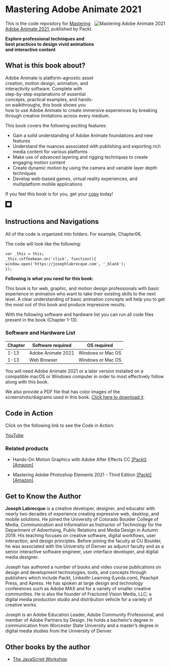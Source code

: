 # Mastering Adobe Animate 2021

<a href="https://www.packtpub.com/product/mastering-adobe-animate-2021/9781801074162?utm_source=github&utm_medium=repository&utm_campaign=9781801074162"><img src="https://static.packt-cdn.com/products/9781801074162/cover/smaller" alt="Mastering Adobe Animate 2021" height="256px" align="right"></a>

This is the code repository for [Mastering Adobe Animate 2021](https://www.packtpub.com/product/mastering-adobe-animate-2021/9781801074162?utm_source=github&utm_medium=repository&utm_campaign=9781801074162), published by Packt.

**Explore professional techniques and best practices to design vivid animations and interactive content**

## What is this book about?
Adobe Animate is platform-agnostic asset creation, motion design, animation, and interactivity software. Complete with step-by-step explanations of essential concepts, practical examples, and hands-on walkthroughs, this book shows you how to use Adobe Animate to create immersive experiences by breaking through creative limitations across every medium.

This book covers the following exciting features: 
* Gain a solid understanding of Adobe Animate foundations and new features
* Understand the nuances associated with publishing and exporting rich media content for various platforms
* Make use of advanced layering and rigging techniques to create engaging motion content
* Create dynamic motion by using the camera and variable layer depth techniques
* Develop web-based games, virtual reality experiences, and multiplatform mobile applications

If you feel this book is for you, get your [copy](https://www.amazon.com/dp/180107416X) today!

<a href="https://www.packtpub.com/?utm_source=github&utm_medium=banner&utm_campaign=GitHubBanner"><img src="https://raw.githubusercontent.com/PacktPublishing/GitHub/master/GitHub.png" 
alt="https://www.packtpub.com/" border="5" /></a>


## Instructions and Navigations
All of the code is organized into folders. For example, Chapter06.

The code will look like the following:
```
var _this = this;
_this.coffeebean.on('click', function(){
window.open('https://josephlabrecque.com', '_blank');
});
```

**Following is what you need for this book:**

This book is for web, graphic, and motion design professionals with basic experience in animation who want to take their existing skills to the next level. A clear understanding of basic animation concepts will help you to get the most out of this book and produce impressive results.

With the following software and hardware list you can run all code files present in the book (Chapter 1-13).

### Software and Hardware List

| Chapter  | Software required                   | OS required                        |
| -------- | ------------------------------------| -----------------------------------|
| 1-13     | Adobe Animate 2021                  | Windows or Mac OS                  |
| 1-13     | Web Browser                         | Windows or Mac OS                  |

You will need Adobe Animate 2021 or a later version installed on a compatible macOS or Windows computer in order to most effectively follow along with this book.


We also provide a PDF file that has color images of the screenshots/diagrams used in this book. [Click here to download it](https://static.packt-cdn.com/downloads/9781801074162_ColorImages.pdf).

## Code in Action

Click on the following link to see the Code in Action:

[YouTube](https://www.youtube.com/playlist?list=PLeLcvrwLe187AOlfoGMQTDqCfIiPO0JmI)

### Related products <Other books you may enjoy>
* Hands-On Motion Graphics with Adobe After Effects CC [[Packt]](https://www.packtpub.com/product/hands-on-motion-graphics-with-adobe-after-effects-cc/9781789345155?utm_source=github&utm_medium=repository&utm_campaign=9781789345155) [[Amazon]](https://www.amazon.com/dp/1789345154)

* Mastering Adobe Photoshop Elements 2021 - Third Edition [[Packt]](https://www.packtpub.com/product/mastering-adobe-photoshop-elements-2021-third-edition/9781800566996?utm_source=github&utm_medium=repository&utm_campaign=9781800566996) [[Amazon]](https://www.amazon.com/dp/1800566999)

## Get to Know the Author
**Joseph Labrecque**
is a creative developer, designer, and educator with nearly two decades of experience creating expressive web, desktop, and mobile solutions. He joined the University of Colorado Boulder College of Media, Communication and Information as Instructor of Technology for the Department of Advertising, Public Relations and Media Design in Autumn 2019. His teaching focuses on creative software, digital workflows, user interaction, and design principles. Before joining the faculty at CU Boulder, he was associated with the University of Denver as adjunct faculty and as a senior interactive software engineer, user interface developer, and digital media designer.

Joseph has authored a number of books and video course publications on design and development technologies, tools, and concepts through publishers which include Packt, LinkedIn Learning (Lynda.com), Peachpit Press, and Apress. He has spoken at large design and technology conferences such as Adobe MAX and for a variety of smaller creative communities. He is also the founder of Fractured Vision Media, LLC; a digital media production studio and distribution vehicle for a variety of creative works.

Joseph is an Adobe Education Leader, Adobe Community Professional, and member of Adobe Partners by Design. He holds a bachelor’s degree in communication from Worcester State University and a master’s degree in digital media studies from the University of Denver.


## Other books by the author
* [The JavaScript Workshop](https://www.packtpub.com/product/the-javascript-workshop/9781838641917?utm_source=github&utm_medium=repository&utm_campaign=9781838641917)



